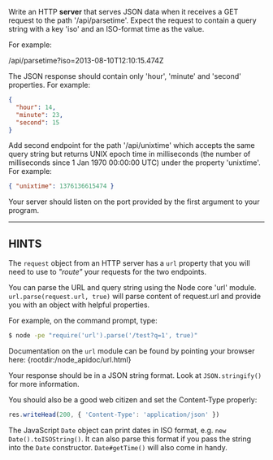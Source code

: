 Write an HTTP **server** that serves JSON data when it receives a GET request to the path '/api/parsetime'. Expect the request to contain a query string with a key 'iso' and an ISO-format time as the value.

For example:

  /api/parsetime?iso=2013-08-10T12:10:15.474Z

The JSON response should contain only 'hour', 'minute' and 'second' properties. For example:

```json
{
  "hour": 14,
  "minute": 23,
  "second": 15
}
```

Add second endpoint for the path '/api/unixtime' which accepts the same query string but returns UNIX epoch time in milliseconds (the number of milliseconds since 1 Jan 1970 00:00:00 UTC) under the property 'unixtime'. For example:

```json
{ "unixtime": 1376136615474 }
```

Your server should listen on the port provided by the first argument to your program.

----------------------------------------------------------------------
## HINTS

The `request` object from an HTTP server has a `url` property that you will need to use to *"route"* your requests for the two endpoints.

You can parse the URL and query string using the Node core 'url' module. `url.parse(request.url, true)` will parse content of request.url and provide you with an object with helpful properties.

For example, on the command prompt, type:

```sh
$ node -pe "require('url').parse('/test?q=1', true)"
```

Documentation on the `url` module can be found by pointing your browser here:
  {rootdir:/node_apidoc/url.html}

Your response should be in a JSON string format. Look at `JSON.stringify()` for more information.

You should also be a good web citizen and set the Content-Type properly:

```js
res.writeHead(200, { 'Content-Type': 'application/json' })
```

The JavaScript `Date` object can print dates in ISO format, e.g. `new Date().toISOString()`. It can also parse this format if you pass the string into the `Date` constructor. `Date#getTime()` will also
come in handy.
